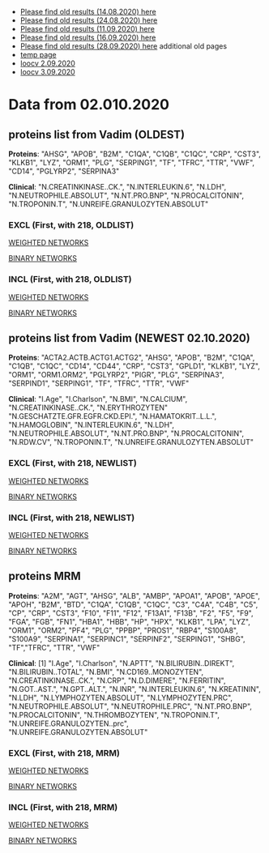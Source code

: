 * [Please find old results (14.08.2020) here](old14082020.md)
* [Please find old results (24.08.2020) here](old24082020.md)
* [Please find old results (11.09.2020) here](old11092020.md)
* [Please find old results (16.09.2020) here](old16092020.md)
* [Please find old results (28.09.2020) here](old28092020.md)
 additional old pages
* [temp page](temp.md)
* [loocv 2.09.2020](loocv.md)
* [loocv 3.09.2020](loocv3092020.md)

# Data from 02.010.2020
## proteins list from Vadim (OLDEST)

**Proteins**: "AHSG", "APOB", "B2M", "C1QA", "C1QB", "C1QC", "CRP", "CST3", "KLKB1", "LYZ", "ORM1", "PLG", "SERPING1", "TF", "TFRC", "TTR", "VWF", "CD14", "PGLYRP2", "SERPINA3"

**Clinical**: "N.CREATINKINASE..CK.", "N.INTERLEUKIN.6", "N.LDH", "N.NEUTROPHILE.ABSOLUT", "N.NT.PRO.BNP", "N.PROCALCITONIN", "N.TROPONIN.T", "N.UNREIFE.GRANULOZYTEN.ABSOLUT"

### EXCL (First, with 218, OLDLIST)

[WEIGHTED NETWORKS](/30092020/Excl_First_with218_OLDLIST.md)

[BINARY NETWORKS](/30092020/Excl_First_with218_OLDLIST_BINAR.md)

### INCL (First, with 218, OLDLIST)

[WEIGHTED NETWORKS](/30092020/Incl_First_with218_OLDLIST.md)

[BINARY NETWORKS](/30092020/Incl_First_with218_OLDLIST_BINAR.md) 

## proteins list from Vadim (NEWEST 02.10.2020)

**Proteins**: "ACTA2.ACTB.ACTG1.ACTG2", "AHSG", "APOB", "B2M", "C1QA", "C1QB", "C1QC", "CD14",                   "CD44", "CRP", "CST3", "GPLD1", "KLKB1", "LYZ", "ORM1", "ORM1.ORM2", "PGLYRP2", "PIGR", "PLG", 
"SERPINA3", "SERPIND1", "SERPING1", "TF", "TFRC", "TTR", "VWF"

**Clinical**: "I.Age", "I.Charlson", "N.BMI", "N.CALCIUM", "N.CREATINKINASE..CK.", "N.ERYTHROZYTEN"                "N.GESCHATZTE.GFR.EGFR.CKD.EPI.", "N.HAMATOKRIT..L.L.", "N.HAMOGLOBIN", "N.INTERLEUKIN.6", "N.LDH", "N.NEUTROPHILE.ABSOLUT", "N.NT.PRO.BNP", "N.PROCALCITONIN", "N.RDW.CV", "N.TROPONIN.T", "N.UNREIFE.GRANULOZYTEN.ABSOLUT"
       
### EXCL (First, with 218, NEWLIST)

[WEIGHTED NETWORKS](/30092020/Excl_First_with218_NEWLIST.md)

[BINARY NETWORKS](/30092020/Excl_First_with218_NEWLIST_BINAR.md)

### INCL (First, with 218, NEWLIST)

[WEIGHTED NETWORKS](/30092020/Incl_First_with218_NEWLIST.md)

[BINARY NETWORKS](/30092020/Incl_First_with218_NEWLIST_BINAR.md) 


## proteins MRM

**Proteins**: "A2M", "AGT", "AHSG", "ALB", "AMBP", "APOA1", "APOB", "APOE", "APOH", "B2M", "BTD", "C1QA", "C1QB", "C1QC", "C3", "C4A", "C4B", "C5", "CP", "CRP", "CST3", "F10", "F11", "F12", "F13A1", "F13B", "F2", "F5", "F9", "FGA", "FGB", "FN1", "HBA1", "HBB", "HP", "HPX", "KLKB1", "LPA", "LYZ", "ORM1", "ORM2", "PF4", "PLG", "PPBP", "PROS1", "RBP4", "S100A8", "S100A9", "SERPINA1", "SERPINC1", "SERPINF2", "SERPING1", "SHBG", "TF","TFRC", "TTR", "VWF"

**Clinical**:  [1] "I.Age", "I.Charlson", "N.APTT", "N.BILIRUBIN..DIREKT", "N.BILIRUBIN..TOTAL", "N.BMI", "N.CD169..MONOZYTEN", "N.CREATINKINASE..CK.", "N.CRP", "N.D.DIMERE", "N.FERRITIN", "N.GOT..AST.", "N.GPT..ALT.", "N.INR", "N.INTERLEUKIN.6", "N.KREATININ", "N.LDH", "N.LYMPHOZYTEN.ABSOLUT", "N.LYMPHOZYTEN.PRC", "N.NEUTROPHILE.ABSOLUT", "N.NEUTROPHILE.PRC", "N.NT.PRO.BNP", "N.PROCALCITONIN", "N.THROMBOZYTEN", "N.TROPONIN.T", "N.UNREIFE.GRANULOZYTEN..prc", "N.UNREIFE.GRANULOZYTEN.ABSOLUT"      

### EXCL (First, with 218, MRM)

[WEIGHTED NETWORKS](/30092020/Excl_First_with218_MRM.md)

[BINARY NETWORKS](/30092020/Excl_First_with218_MRM_BINAR.md)

### INCL (First, with 218, MRM)

[WEIGHTED NETWORKS](/30092020/Incl_First_with218_MRM.md)

[BINARY NETWORKS](/30092020/Incl_First_with218_MRM_BINAR.md) 

